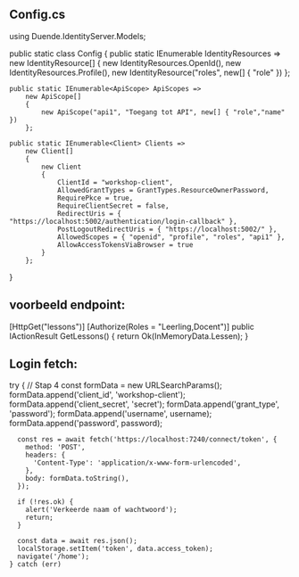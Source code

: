 ## Config.cs
using Duende.IdentityServer.Models;

public static class Config
{
    public static IEnumerable<IdentityResource> IdentityResources =>
        new IdentityResource[]
        {
            new IdentityResources.OpenId(),
            new IdentityResources.Profile(),
            new IdentityResource("roles", new[] { "role" })
        };

    public static IEnumerable<ApiScope> ApiScopes =>
        new ApiScope[]
        {
            new ApiScope("api1", "Toegang tot API", new[] { "role","name" })
        };

    public static IEnumerable<Client> Clients =>
        new Client[]
        {
            new Client
            {
                ClientId = "workshop-client",
                AllowedGrantTypes = GrantTypes.ResourceOwnerPassword,
                RequirePkce = true,
                RequireClientSecret = false,
                RedirectUris = { "https://localhost:5002/authentication/login-callback" },
                PostLogoutRedirectUris = { "https://localhost:5002/" },
                AllowedScopes = { "openid", "profile", "roles", "api1" },
                AllowAccessTokensViaBrowser = true
            }
        };
}

## voorbeeld endpoint:
  [HttpGet("lessons")]
  [Authorize(Roles = "Leerling,Docent")]
  public IActionResult GetLessons()
  {
      return Ok(InMemoryData.Lessen);
  }

## Login fetch:
 try {
      // Stap 4
      const formData = new URLSearchParams();
      formData.append('client_id', 'workshop-client');
      formData.append('client_secret', 'secret');
      formData.append('grant_type', 'password');
      formData.append('username', username);
      formData.append('password', password);

      const res = await fetch('https://localhost:7240/connect/token', {
        method: 'POST',
        headers: {
          'Content-Type': 'application/x-www-form-urlencoded',
        },
        body: formData.toString(),
      });

      if (!res.ok) {
        alert('Verkeerde naam of wachtwoord');
        return;
      }

      const data = await res.json();
      localStorage.setItem('token', data.access_token);
      navigate('/home');
    } catch (err)